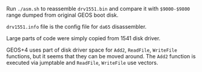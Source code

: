 
Run `./asm.sh` to reassemble `drv1551.bin` and compare it with `$9000-$9800` range dumped from original GEOS boot disk.

`drv1551.info` file is the config file for `da65` disassembler.

Large parts of code were simply copied from 1541 disk driver.

GEOS+4 uses part of disk driver space for `Add2`, `ReadFile`, `WriteFile` functions, but it seems that they can be moved around.
The `Add2` function is executed via jumptable and `ReadFile`, `WriteFile` use vectors.
